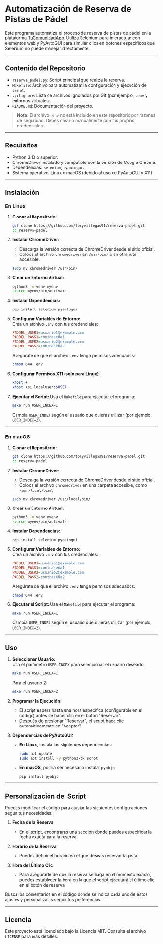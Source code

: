 # Automatización de Reserva de Pistas de Pádel

Este programa automatiza el proceso de reserva de pistas de pádel en la plataforma [TuComunidadApp](https://private.tucomunidapp.com/login). Utiliza Selenium para interactuar con elementos web y PyAutoGUI para simular clics en botones específicos que Selenium no puede manejar directamente.

---

## Contenido del Repositorio

- `reserva_padel.py`: Script principal que realiza la reserva.
- `Makefile`: Archivo para automatizar la configuración y ejecución del script.
- `.gitignore`: Lista de archivos ignorados por Git (por ejemplo, `.env` y entornos virtuales).
- `README.md`: Documentación del proyecto.

> **Nota**: El archivo `.env` no está incluido en este repositorio por razones de seguridad. Debes crearlo manualmente con tus propias credenciales.

---

## Requisitos

- Python 3.10 o superior.
- ChromeDriver instalado y compatible con tu versión de Google Chrome.
- Dependencias: `selenium`, `pyautogui`.
- Sistema operativo: Linux o macOS (debido al uso de PyAutoGUI y X11).

---

## Instalación

### **En Linux**

1. **Clonar el Repositorio:**
   ```bash
   git clone https://github.com/tonyvillegas91/reserva-padel.git
   cd reserva-padel
   ```

2. **Instalar ChromeDriver:**  
   - Descarga la versión correcta de ChromeDriver desde el sitio oficial.
   - Coloca el archivo `chromedriver` en `/usr/bin/` o en otra ruta accesible.
   ```bash
   sudo mv chromedriver /usr/bin/
   ```

3. **Crear un Entorno Virtual:**
   ```bash
   python3 -m venv myenv
   source myenv/bin/activate
   ```

4. **Instalar Dependencias:**
   ```bash
   pip install selenium pyautogui
   ```

5. **Configurar Variables de Entorno:**  
   Crea un archivo `.env` con tus credenciales:
   ```ini
   PADDEL_USER1=usuario1@example.com
   PADDEL_PASS1=contraseña1
   PADDEL_USER2=usuario2@example.com
   PADDEL_PASS2=contraseña2
   ```
   Asegúrate de que el archivo `.env` tenga permisos adecuados:
   ```bash
   chmod 644 .env
   ```

6. **Configurar Permisos X11 (solo para Linux):**
   ```bash
   xhost +
   xhost +si:localuser:$USER
   ```

7. **Ejecutar el Script:**
   Usa el `Makefile` para ejecutar el programa:
   ```bash
   make run USER_INDEX=1
   ```
   Cambia `USER_INDEX` según el usuario que quieras utilizar (por ejemplo, `USER_INDEX=2`).

---

### **En macOS**

1. **Clonar el Repositorio:**
   ```bash
   git clone https://github.com/tonyvillegas91/reserva-padel.git
   cd reserva-padel
   ```

2. **Instalar ChromeDriver:**  
   - Descarga la versión correcta de ChromeDriver desde el sitio oficial.
   - Coloca el archivo `chromedriver` en una carpeta accesible, como `/usr/local/bin/`.
   ```bash
   sudo mv chromedriver /usr/local/bin/
   ```

3. **Crear un Entorno Virtual:**
   ```bash
   python3 -m venv myenv
   source myenv/bin/activate
   ```

4. **Instalar Dependencias:**
   ```bash
   pip install selenium pyautogui
   ```

5. **Configurar Variables de Entorno:**  
   Crea un archivo `.env` con tus credenciales:
   ```ini
   PADDEL_USER1=usuario1@example.com
   PADDEL_PASS1=contraseña1
   PADDEL_USER2=usuario2@example.com
   PADDEL_PASS2=contraseña2
   ```
   Asegúrate de que el archivo `.env` tenga permisos adecuados:
   ```bash
   chmod 644 .env
   ```

6. **Ejecutar el Script:**
   Usa el `Makefile` para ejecutar el programa:
   ```bash
   make run USER_INDEX=1
   ```
   Cambia `USER_INDEX` según el usuario que quieras utilizar (por ejemplo, `USER_INDEX=2`).

---

## Uso

1. **Seleccionar Usuario:**  
   Usa el parámetro `USER_INDEX` para seleccionar el usuario deseado.
   ```bash
   make run USER_INDEX=1
   ```
   Para el usuario 2:
   ```bash
   make run USER_INDEX=2
   ```

2. **Programar la Ejecución:**  
   - El script espera hasta una hora específica (configurable en el código) antes de hacer clic en el botón "Reservar".
   - Después de presionar "Reservar", el script hace clic automáticamente en "Aceptar".
   
3. **Dependencias de PyAutoGUI:**  
   - **En Linux**, instala las siguientes dependencias:
     ```bash
     sudo apt update
     sudo apt install -y python3-tk scrot
     ```
   - **En macOS**, podría ser necesario instalar `pyobjc`:
     ```bash
     pip install pyobjc
     ```

---

## Personalización del Script

Puedes modificar el código para ajustar las siguientes configuraciones según tus necesidades:

1. **Fecha de la Reserva**  
   - En el script, encontrarás una sección donde puedes especificar la fecha exacta para la reserva.
   
2. **Horario de la Reserva**  
   - Puedes definir el horario en el que deseas reservar la pista.

3. **Hora del Último Clic**  
   - Para asegurarte de que la reserva se haga en el momento exacto, puedes establecer la hora en la que el script ejecutará el último clic en el botón de reserva.

Busca los comentarios en el código donde se indica cada uno de estos ajustes y personalízalos según tus preferencias.

---

## Licencia

Este proyecto está licenciado bajo la Licencia MIT. Consulta el archivo `LICENSE` para más detalles.

